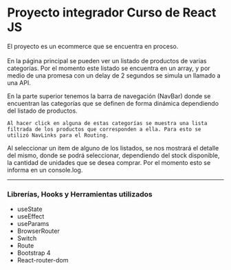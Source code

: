 <h1>Proyecto integrador Curso de React JS</h1>

<p>
    El proyecto es un ecommerce que se encuentra en proceso.<br><br>
    En la página principal se pueden ver un listado de productos de varias categorías. Por el momento este listado se encuentra en un array, y por medio de una promesa con un delay de 2 segundos se simula un llamado a una API.
</p>
<p>
    En la parte superior tenemos la barra de navegación (NavBar) donde se encuentran las categorías que se definen de forma dinámica dependiendo del listado de productos.

    Al hacer click en alguna de estas categorías se muestra una lista filtrada de los productos que corresponden a ella. Para esto se utilizó NavLinks para el Routing.
</p>
<p>
    Al seleccionar un item de alguno de los listados, se nos mostrará el detalle del mismo, donde se podrá seleccionar, dependiendo del stock disponible, la cantidad de unidades que se desea comprar. Por el momento esto se informa en un console.log.
</p>
<hr>

<h3>Librerías, Hooks y Herramientas utilizados</h3>
<ul>
    <li>useState</li>
    <li>useEffect</li>
    <li>useParams</li>
    <li>BrowserRouter</li>
    <li>Switch</li>
    <li>Route</li>
    <li>Bootstrap 4</li>
    <li>React-router-dom</li>
</ul>